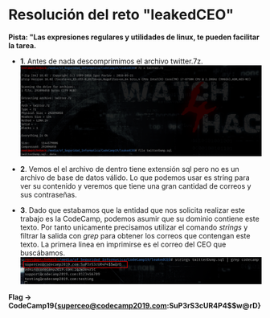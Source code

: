 # **Resolución del reto "leakedCEO"**

**Pista: "Las expresiones regulares y utilidades de linux, te pueden facilitar la tarea.**

- **1**. Antes de nada descomprimimos el archivo twitter.7z.
![alt text](unzip.png)

- **2**. Vemos el el archivo de dentro tiene extensión sql pero no es un archivo de base de datos válido. Lo que podemos usar es string para ver su contenido y veremos que tiene una gran cantidad de correos y sus contraseñas.

- **3**. Dado que estabamos que la entidad que nos solicita realizar este trabajo es la CodeCamp, podemos asumir que su dominio contiene este texto. Por tanto unicamente precisamos utilizar el comando *strings* y filtrar la salida con *grep* para obtener los correos que contengan este texto. La primera linea en imprimirse es el correo del CEO que buscábamos.
![alt text](filtrado.png)

**Flag -> CodeCamp19{superceo@codecamp2019.com:SuP3rS3cUR4P4$$w@rD}**
